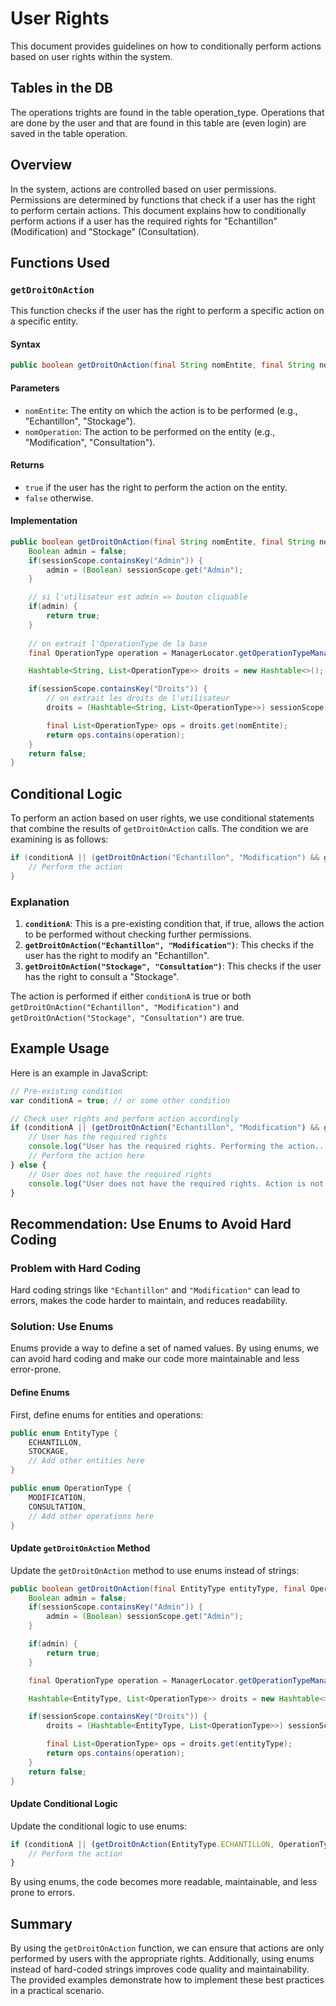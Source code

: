 # User Rights

This document provides guidelines on how to conditionally perform actions based on user rights within the system. 
## Tables in the DB
The operations trights are found in the table operation_type. 
Operations that are done by the user and that are found in this table are (even login) are saved in the table operation.
## Overview

In the system, actions are controlled based on user permissions. Permissions are determined by functions that check if a user has the right to perform certain actions. This document explains how to conditionally perform actions if a user has the required rights for "Echantillon" (Modification) and "Stockage" (Consultation).

## Functions Used

### `getDroitOnAction`

This function checks if the user has the right to perform a specific action on a specific entity.

#### Syntax
```java
public boolean getDroitOnAction(final String nomEntite, final String nomOperation)
```

#### Parameters
- `nomEntite`: The entity on which the action is to be performed (e.g., "Echantillon", "Stockage").
- `nomOperation`: The action to be performed on the entity (e.g., "Modification", "Consultation").

#### Returns
- `true` if the user has the right to perform the action on the entity.
- `false` otherwise.

#### Implementation
```java
public boolean getDroitOnAction(final String nomEntite, final String nomOperation) {
    Boolean admin = false;
    if(sessionScope.containsKey("Admin")) {
        admin = (Boolean) sessionScope.get("Admin");
    }

    // si l'utilisateur est admin => bouton cliquable
    if(admin) {
        return true;
    }
    
    // on extrait l'OperationType de la base
    final OperationType operation = ManagerLocator.getOperationTypeManager().findByNomLikeManager(nomOperation, true).get(0);

    Hashtable<String, List<OperationType>> droits = new Hashtable<>();

    if(sessionScope.containsKey("Droits")) {
        // on extrait les droits de l'utilisateur
        droits = (Hashtable<String, List<OperationType>>) sessionScope.get("Droits");

        final List<OperationType> ops = droits.get(nomEntite);
        return ops.contains(operation);
    }
    return false;
}
```

## Conditional Logic

To perform an action based on user rights, we use conditional statements that combine the results of `getDroitOnAction` calls. The condition we are examining is as follows:

```java
if (conditionA || (getDroitOnAction("Echantillon", "Modification") && getDroitOnAction("Stockage", "Consultation"))) {
    // Perform the action
}
```

### Explanation

1. **`conditionA`**: This is a pre-existing condition that, if true, allows the action to be performed without checking further permissions.
2. **`getDroitOnAction("Echantillon", "Modification")`**: This checks if the user has the right to modify an "Echantillon".
3. **`getDroitOnAction("Stockage", "Consultation")`**: This checks if the user has the right to consult a "Stockage".

The action is performed if either `conditionA` is true or both `getDroitOnAction("Echantillon", "Modification")` and `getDroitOnAction("Stockage", "Consultation")` are true.

## Example Usage

Here is an example in JavaScript:

```javascript
// Pre-existing condition
var conditionA = true; // or some other condition

// Check user rights and perform action accordingly
if (conditionA || (getDroitOnAction("Echantillon", "Modification") && getDroitOnAction("Stockage", "Consultation"))) {
    // User has the required rights
    console.log("User has the required rights. Performing the action...");
    // Perform the action here
} else {
    // User does not have the required rights
    console.log("User does not have the required rights. Action is not allowed.");
}
```

## Recommendation: Use Enums to Avoid Hard Coding

### Problem with Hard Coding

Hard coding strings like `"Echantillon"` and `"Modification"` can lead to errors, makes the code harder to maintain, and reduces readability. 

### Solution: Use Enums

Enums provide a way to define a set of named values. By using enums, we can avoid hard coding and make our code more maintainable and less error-prone.

#### Define Enums

First, define enums for entities and operations:

```java
public enum EntityType {
    ECHANTILLON,
    STOCKAGE,
    // Add other entities here
}

public enum OperationType {
    MODIFICATION,
    CONSULTATION,
    // Add other operations here
}
```

#### Update `getDroitOnAction` Method

Update the `getDroitOnAction` method to use enums instead of strings:

```java
public boolean getDroitOnAction(final EntityType entityType, final OperationType operationType) {
    Boolean admin = false;
    if(sessionScope.containsKey("Admin")) {
        admin = (Boolean) sessionScope.get("Admin");
    }

    if(admin) {
        return true;
    }

    final OperationType operation = ManagerLocator.getOperationTypeManager().findByNomLikeManager(operationType.name(), true).get(0);

    Hashtable<EntityType, List<OperationType>> droits = new Hashtable<>();

    if(sessionScope.containsKey("Droits")) {
        droits = (Hashtable<EntityType, List<OperationType>>) sessionScope.get("Droits");

        final List<OperationType> ops = droits.get(entityType);
        return ops.contains(operation);
    }
    return false;
}
```

#### Update Conditional Logic

Update the conditional logic to use enums:

```javascript
if (conditionA || (getDroitOnAction(EntityType.ECHANTILLON, OperationType.MODIFICATION) && getDroitOnAction(EntityType.STOCKAGE, OperationType.CONSULTATION))) {
    // Perform the action
}
```

By using enums, the code becomes more readable, maintainable, and less prone to errors.

## Summary

By using the `getDroitOnAction` function, we can ensure that actions are only performed by users with the appropriate rights. Additionally, using enums instead of hard-coded strings improves code quality and maintainability. The provided examples demonstrate how to implement these best practices in a practical scenario.